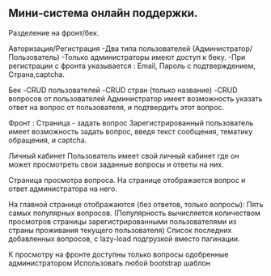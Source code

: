 ## Мини-система онлайн поддержки.

Разделение на фронт/бек.
 
Авторизация/Регистрация
-Два типа пользователей (Администратор/Пользователь)
-Только администраторы имеют доступ к беку.
-При регистрации с фронта указывается : Email, Пароль с подтверждением, Страна,captcha.
 
Бек
-CRUD пользователей
-CRUD стран (только название)
-CRUD вопросов от пользователей
Администратор имеет возможность указать ответ на вопрос от пользователя, и подтвердить этот вопрос. 
 
Фронт :
Страница - задать вопрос
Зарегистрированный пользователь имеет возможность задать вопрос, введя текст сообщения, тематику обращения, и captcha.
 
Личный кабинет
Пользователь имеет свой личный кабинет где он может просмотреть свои заданные вопросы и ответы на них.
 
Страница просмотра вопроса.
На странице отображается вопрос и ответ администратора на него.
 
На главной странице отображаются (без ответов, только вопросы):
Пять самых популярных вопросов. (Популярность вычисляется количеством просмотров страницы зарегистрированными пользователями из страны проживания текущего пользователя)
Список последних добавленных вопросов, с lazy-load подгрузкой вместо пагинации.
 
К просмотру на фронте доступны только вопросы одобренные администратором
Использовать любой bootstrap шаблон
